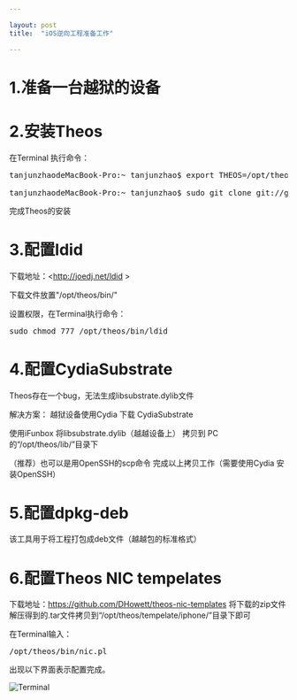 ```yaml
---

layout: post
title:  "iOS逆向工程准备工作"

---
```


1.准备一台越狱的设备
=

2.安装Theos
=
在Terminal 执行命令：
<pre>
tanjunzhaodeMacBook-Pro:~ tanjunzhao$ export THEOS=/opt/theos 

tanjunzhaodeMacBook-Pro:~ tanjunzhao$ sudo git clone git://github.com/DHowett/theos.git $THEOS
</pre>
完成Theos的安装

3.配置ldid
=
下载地址：<http://joedj.net/ldid >

下载文件放置"/opt/theos/bin/"

设置权限，在Terminal执行命令：

<pre>sudo chmod 777 /opt/theos/bin/ldid</pre>

4.配置CydiaSubstrate
=
Theos存在一个bug，无法生成libsubstrate.dylib文件

解决方案：
越狱设备使用Cydia 下载 CydiaSubstrate
  
使用iFunbox 将libsubstrate.dylib（越越设备上） 拷贝到 PC的“/opt/theos/lib/”目录下

（推荐）也可以是用OpenSSH的scp命令 完成以上拷贝工作（需要使用Cydia 安装OpenSSH）

5.配置dpkg-deb
=
该工具用于将工程打包成deb文件（越越包的标准格式）

6.配置Theos NIC tempelates
=
下载地址：<https://github.com/DHowett/theos-nic-templates>
将下载的zip文件解压得到的.tar文件拷贝到“/opt/theos/tempelate/iphone/”目录下即可

在Terminal输入：

<pre>/opt/theos/bin/nic.pl</pre>

出现以下界面表示配置完成。

![Terminal](http://oayvjmw6k.bkt.clouddn.com/terminal.png?imageView/2/w/400/h/400
)
